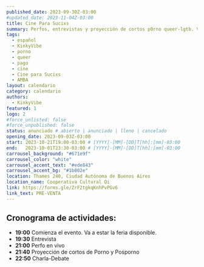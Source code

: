 ```yaml
---
published_date: 2023-09-30Z-03:00
#updated_date: 2023-11-04Z-03:00
title: Cine Para Sucixs
summary: Perfos, entrevistas y proyección de cortos p0rno queer-lgtb. Venite a ver cine sucio y mojarte con nosotres.
tags:
  - español
  - KinkyVibe
  - porno
  - queer
  - pago
  - cine
  - Cine para Sucixs
  - AMBA
layout: calendario
category: calendario
authors:
  - KinkyVibe
featured: 1
logo: 2
#force_unlisted: false
#force_unpublished: false
status: anunciado # abierto | anunciado | lleno | cancelado
opening_date: 2023-09-03Z-03:00
start: 2023-10-21T19:00-03:00 # [YYYY]-[MM]-[DD]T[hh]:[mm]-03:00
end:   2023-10-01T23:30-03:00 # [YYYY]-[MM]-[DD]T[hh]:[mm]-03:00
carrousel_background: "#671e9f"
carrousel_color: "white"
carrousel_accent_text: "#ede843"
carrousel_accent_bg: "#1b002e"
location: Thames 240, Ciudad Autónoma de Buenos Aires
location_name: Cooperativa Cultural Qi
link: https://forms.gle/ZrF2tgkqKnhPvPGv6
link_text: PRE-VENTA
---
```


## Cronograma de actividades: ##
- **19:00** Comienza el evento. Va a estar la feria disponible.
- **19:30** Entrevista 
- **21:00** Perfo en vivo
- **21:40** Proyección de cortos de Porno y Posporno 
- **22:50** Charla-Debate

<style>
    a {
      color: #222;
      /* text-decoration: none; */
      text-decoration-color: var(--1);
    }
</style>

